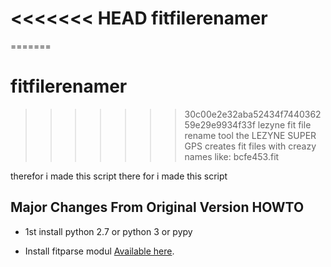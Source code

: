<<<<<<< HEAD
fitfilerenamer
===============
=======
# fitfilerenamer

>>>>>>> 30c00e2e32aba52434f744036259e29e9934f33f
lezyne fit file rename tool
the LEZYNE SUPER GPS creates fit files with creazy names like:
bcfe453.fit

therefor i made this script
there for i made this script

Major Changes From Original Version
HOWTO
-----------------------------------

  * 1st install python 2.7 or python 3 or pypy

  * Install fitparse modul
    [Available here](http://dtcooper.github.com/python-fitparse/).

  
